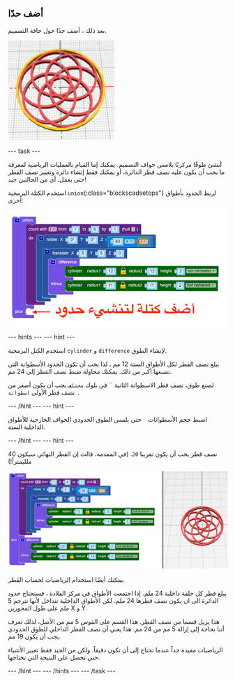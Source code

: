 ## أضف حدًا

بعد ذلك ، أضف حدًا حول حافة التصميم.

![لقطة الشاشة](images/pendant-border-show.png)

--- task ---

أنشئ طوقًا مركزيًا يلامس حواف التصميم. يمكنك إما القيام بالعمليات الرياضية لمعرفة ما يجب أن يكون عليه نصف قطر الدائرة، أو يمكنك فقط إنشاء دائرة وتغيير نصف القطر حتى يعمل. أي من الحالتين جيد!

استخدم الكتلة البرمجية `union`{:class="blockscadsetops"} لربط الحدود بأطواق أخرى:

![لقطة الشاشة](images/pendant-union.png)

--- hints --- --- hint ---

استخدم الكتل البرمجية ` cylinder ` و ` difference ` لإنشاء الطوق.

يبلغ نصف القطر لكل الأطواق الستة 12 مم ، لذا يجب أن تكون الحدود الأسطوانة التي تصنعها أكبر من ذلك. يمكنك محاولة ضبط نصف القطر إلى 24 مم.

لصنع طوق، نصف قطر الاسطوانة الثانية `` في بلوك `مختلف` يجب أن يكون أصغر من نصف قطر الأولى `اسطوانة `.

--- /hint --- --- hint ---

اضبط حجم الأسطوانات ` ` حتى يلمس الطوق الحدودي الحواف الخارجية للأطواق الداخلية الستة.

--- /hint --- --- hint ---

نصف قطر يجب أن يكون تقريبا `20`. (في المقدمة، قالت إن القطر النهائي سيكون 40 ملليمتراً!)

![لقطة الشاشة](images/pendant-border.png)

يمكنك أيضًا استخدام الرياضيات لحساب القطر.

يبلغ قطر كل حلقة داخلية 24 ملم. إذا اجتمعت الأطواق في مركز القلادة ، فستحتاج حدود الدائرة الى ان يكون نصف قطرها 24 ملم. لكن الأطواق الداخلية تتداخل لأنها تترجم 5 ملم على طول المحورين X و Y.

هذا يزيل قسما من نصف القطر. هذا القسم على القوس 5 مم من الأصل، لذلك نعرف أننا بحاجة إلى إزالة 5 مم من 24 مم. هذا يعني أن نصف القطر الداخلي للطوق الحدودي يجب أن يكون 19 مم.

الرياضيات مفيدة جداً عندما تحتاج إلى أن تكون دقيقاً. ولكن من الجيد فقط تغيير الأشياء حتى تحصل على النتيجة التي تحتاجها.

--- /hint --- --- /hints --- --- /task ---

